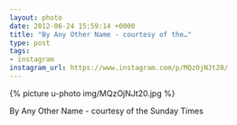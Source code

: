 ```yaml
---
layout: photo
date: 2012-06-24 15:59:14 +0000
title: "By Any Other Name - courtesy of the…"
type: post
tags:
- instagram
instagram_url: https://www.instagram.com/p/MQzOjNJt20/
---
```


{% picture u-photo img/MQzOjNJt20.jpg %}

By Any Other Name - courtesy of the Sunday Times
